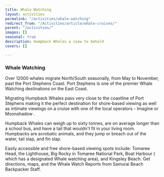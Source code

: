 ```yaml
---
title: Whale Watching
layout: activities
permalink: "/activities/whale-watching"
redirect_from: "/Activities/article/whale-cruises/"
parent: "/activities/"
images: []
seasonal: true
description: Humpback Whales a view to behold
covers: []

---
```

### Whale Watching

Over 12000 whales migrate North/South seasonally, from May to November, past the Port Stephens Coast. Port Stephens is one of the premier Whale Watching destinations on the East Coast.

Migrating Humpback Whales pass very close to the coastline of Port Stephens making it the perfect destination for shore-based viewing as well as intimate viewings on a cruise with one of the local operators - Imagine or Moonshadow .

Humpback Whales can weigh up to sixty tonnes, are on average longer than a school bus, and have a tail that wouldn't fit in your living room. Humpbacks are acrobatic animals, and they jump or breach out of the water, tail slap, and fin slap.

Easily accessible and free shore-based viewing spots include: Tomaree Head, the Lighthouse, Big Rocky in Tomaree National Park, Boat Harbour ( which has a designated Whale watching area), and Kingsley Beach. Get directions, maps, and the Whale Watch Reports from Samurai Beach Backpacker Staff.